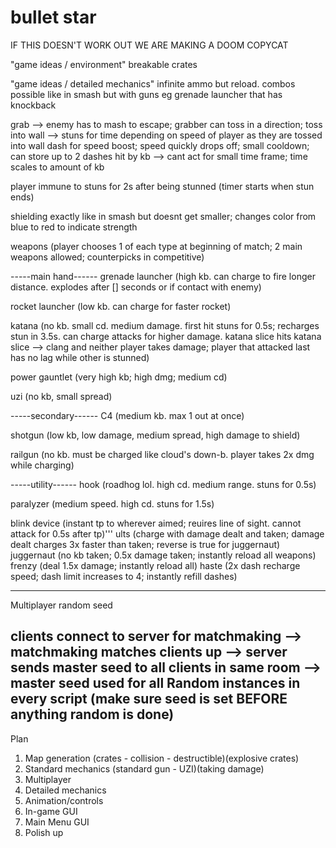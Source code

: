 # bullet star 
IF THIS DOESN'T WORK OUT WE ARE MAKING A DOOM COPYCAT

"game ideas / environment"
breakable crates

"game ideas / detailed mechanics"
infinite ammo but reload.
combos possible like in smash but with guns
eg grenade launcher that has knockback

grab --> enemy has to mash to escape; grabber can toss in a direction; toss into wall --> stuns for time depending on speed of player as they are tossed into wall
dash for speed boost; speed quickly drops off; small cooldown; can store up to 2 dashes
hit by kb --> cant act for small time frame; time scales to amount of kb

player immune to stuns for 2s after being stunned (timer starts when stun ends)

shielding exactly like in smash but doesnt get smaller; changes color from blue to red to indicate strength

weapons (player chooses 1 of each type at beginning of match; 2 main weapons allowed; counterpicks in competitive)

-----main hand------
grenade launcher (high kb. can charge to fire longer distance. explodes after [] seconds or if contact with enemy)

rocket launcher (low kb. can charge for faster rocket)

katana (no kb. small cd. medium damage. first hit stuns for 0.5s; recharges stun in 3.5s. can charge attacks for higher damage. katana slice hits katana slice --> clang and neither player takes damage; player that attacked last has no lag while other is stunned)

power gauntlet (very high kb; high dmg; medium cd)

uzi (no kb, small spread)

-----secondary------
C4 (medium kb. max 1 out at once)

shotgun (low kb, low damage, medium spread, high damage to shield)

railgun (no kb. must be charged like cloud's down-b. player takes 2x dmg while charging)

-----utility------
hook (roadhog lol. high cd. medium range. stuns for 0.5s)

paralyzer (medium speed. high cd. stuns for 1.5s)

blink device (instant tp to wherever aimed; reuires line of sight. cannot attack for 0.5s after tp)'''
ults (charge with damage dealt and taken; damage dealt charges 3x faster than taken; reverse is true for juggernaut) 
juggernaut (no kb taken; 0.5x damage taken; instantly reload all weapons)
frenzy (deal 1.5x damage; instantly reload all)
haste (2x dash recharge speed; dash limit increases to 4; instantly refill dashes)

------------------------------------------
Multiplayer random seed

clients connect to server for matchmaking
--> matchmaking matches clients up
--> server sends master seed to all clients in same room
--> master seed used for all Random instances in every script (make sure seed is set BEFORE anything random is done)
-----------------------------------------
Plan
1. Map generation (crates - collision - destructible)(explosive crates)
2. Standard mechanics (standard gun - UZI)(taking damage)
2. Multiplayer
3. Detailed mechanics
4. Animation/controls 
5. In-game GUI
6. Main Menu GUI
7. Polish up
